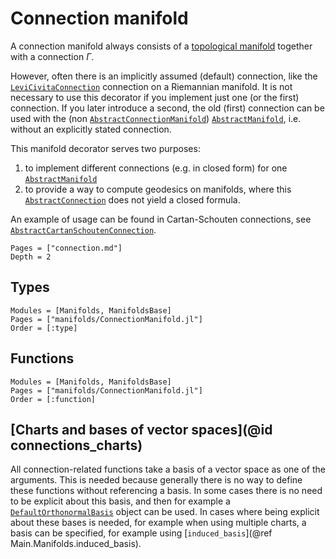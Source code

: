 # Connection manifold

A connection manifold always consists of a [topological manifold](https://en.wikipedia.org/wiki/Topological_manifold) together with a connection $\Gamma$.

However, often there is an implicitly assumed (default) connection, like the [`LeviCivitaConnection`](@ref) connection on a Riemannian manifold.
It is not necessary to use this decorator if you implement just one (or the first) connection.
If you later introduce a second, the old (first) connection can be used with the (non [`AbstractConnectionManifold`](@ref)) [`AbstractManifold`](@ref), i.e. without an explicitly stated connection.

This manifold decorator serves two purposes:

1. to implement different connections (e.g. in closed form) for one [`AbstractManifold`](@ref)
2. to provide a way to compute geodesics on manifolds, where this [`AbstractConnection`](@ref) does not yield a closed formula.

An example of usage can be found in Cartan-Schouten connections, see [`AbstractCartanSchoutenConnection`](@ref).

```@contents
Pages = ["connection.md"]
Depth = 2
```

## Types

```@autodocs
Modules = [Manifolds, ManifoldsBase]
Pages = ["manifolds/ConnectionManifold.jl"]
Order = [:type]
```

## Functions

```@autodocs
Modules = [Manifolds, ManifoldsBase]
Pages = ["manifolds/ConnectionManifold.jl"]
Order = [:function]
```

## [Charts and bases of vector spaces](@id connections_charts)

All connection-related functions take a basis of a vector space as one of the arguments. This is needed because generally there is no way to define these functions without referencing a basis. In some cases there is no need to be explicit about this basis, and then for example a [`DefaultOrthonormalBasis`](@ref) object can be used. In cases where being explicit about these bases is needed, for example when using multiple charts, a basis can be specified, for example using [`induced_basis`](@ref Main.Manifolds.induced_basis).
